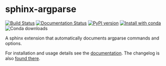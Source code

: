 # sphinx-argparse

[![Build Status](https://travis-ci.org/alex-rudakov/sphinx-argparse.svg?branch=master)](https://travis-ci.org/alex-rudakov/sphinx-argparse)
[![Documentation Status](https://readthedocs.org/projects/sphinx-argparse/badge/?version=stable)](http://sphinx-argparse.readthedocs.org/)
[![PyPI version](https://badge.fury.io/py/sphinx-argparse.svg)](https://badge.fury.io/py/sphinx-argparse)
[![Install with conda](https://anaconda.org/conda-forge/sphinx-argparse/badges/installer/conda.svg)](https://github.com/conda-forge/sphinx-argparse-feedstock)
![Conda downloads](https://anaconda.org/conda-forge/sphinx-argparse/badges/downloads.svg)

A sphinx extension that automatically documents argparse commands and options.

For installation and usage details see the [documentation](http://sphinx-argparse.readthedocs.org/en/latest/). The changelog is also [found there](http://sphinx-argparse.readthedocs.org/en/latest/changelog.html).
